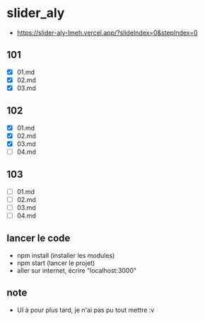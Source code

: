 # slider_aly
- https://slider-aly-lmeh.vercel.app/?slideIndex=0&stepIndex=0


## 101
- [x] 01.md
- [x] 02.md
- [x] 03.md

## 102
- [x] 01.md
- [x] 02.md
- [x] 03.md
- [ ] 04.md

## 103
- [ ] 01.md
- [ ] 02.md
- [ ] 03.md
- [ ] 04.md

## lancer le code

- npm install (installer les modules)
- npm start (lancer le projet)
- aller sur internet, écrire "localhost:3000"

## note
- UI à pour plus tard, je n'ai pas pu tout mettre :v